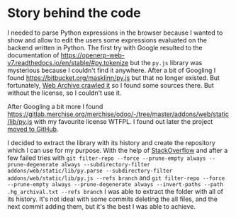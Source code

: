 # Story behind the code

I needed to parse Python expressions in the browser because I wanted to show and allow to edit the users some expressions evaluated on the backend written in Python. The first try with Google resulted to the documentation of https://openerp-web-v7.readthedocs.io/en/stable/#py.tokenize but the `py.js` library was mysterious because I couldn't find it anywhere. After a bit of Googling I found https://bitbucket.org/masklinn/py.js but that no longer existed. But fortunately, [Web Archive crawled it](https://web.archive.org/web/20181106200409/https://bitbucket.org/masklinn/py.js) so I found some sources there. But without the license, so I couldn't use it.

After Googling a bit more I found https://gitlab.merchise.org/merchise/odoo/-/tree/master/addons/web/static/lib/py.js with my favourite license WTFPL. I found out later the project [moved to GitHub](https://github.com/odoo/odoo/tree/14.0/addons/web/static/lib/py.js).

I decided to extract the library with its history and create the repository which I can use for my purpose. With the help of [StackOverflow](https://docs.github.com/en/free-pro-team@latest/github/using-git/splitting-a-subfolder-out-into-a-new-repository) and after a few failed tries with `git filter-repo --force --prune-empty always --prune-degenerate always --subdirectory-filter addons/web/static/lib/py.parse --subdirectory-filter addons/web/static/lib/py.js --refs branch` and `git filter-repo --force --prune-empty always --prune-degenerate always --invert-paths --path .hg_archival.txt --refs branch` I was able to extract the folder with all of its history. It's not ideal with some commits deleting the all files, and the next commit adding them, but it's the best I was able to achieve.
